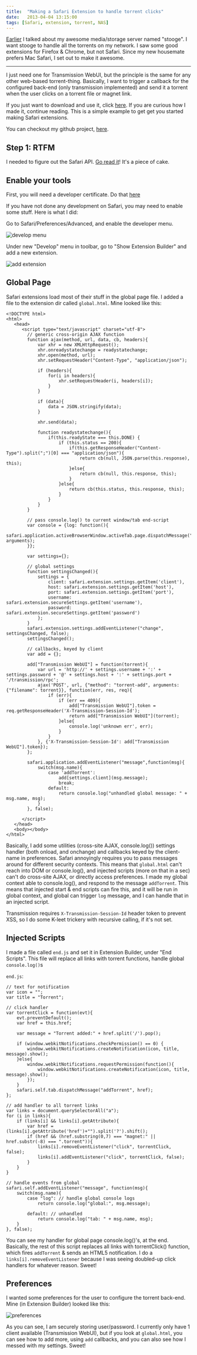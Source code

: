 ```yaml
---
title:  "Making a Safari Extension to handle torrent clicks"
date:   2013-04-04 13:15:00
tags: [Safari, extension, torrent, NAS]
---
```


[Earlier](/articles/nas/) I talked about my awesome media/storage server named "stooge".  I want stooge to handle all the torrents on my network. I saw some good extensions for Firefox & Chrome, but not Safari. Since my new housemate prefers Mac Safari, I set out to make it awesome.

---

I just need one for Transmission WebUI, but the principle is the same for any other web-based torrent-thing.  Basically, I want to trigger a callback for the configured back-end (only transmission implemented) and send it a torrent when the user clicks on a torrent file or magnet link.

If you just want to download and use it, click [here](TorrentAdder.safariextz).  If you are curious how I made it, continue reading. This is a simple example to get get you started making Safari extensions.

You can checkout my github project, [here](https://github.com/konsumer/torrentadder).

## Step 1: RTFM

I needed to figure out the Safari API.  [Go read it](http://developer.apple.com/library/safari/#documentation/Tools/Conceptual/SafariExtensionGuide/Introduction/Introduction.html)!  It's a piece of cake.

## Enable your tools

First, you will need a developer certificate. Do that [here](https://developer.apple.com/support/mac/developer-certificates.html)

If you have not done any development on Safari, you may need to enable some stuff.  Here is what I did:

Go to Safari/Preferences/Advanced, and enable the developer menu.

![develop menu](safari1.png)

Under new "Develop" menu in toolbar, go to "Show Extension Builder" and add a new extension.

![add extension](safari2.png)


## Global Page

Safari extensions load most of their stuff in the global page file.  I added a file to the extension dir called `global.html`. Mine looked like this:

	<!DOCTYPE html>
	<html>
	   <head>
	      <script type="text/javascript" charset="utf-8">
	        // generic cross-origin AJAX function
	        function ajax(method, url, data, cb, headers){
	            var xhr = new XMLHttpRequest();
	            xhr.onreadystatechange = readystatechange;
	            xhr.open(method, url);
	            xhr.setRequestHeader("Content-Type", "application/json");
	            
	            if (headers){
	                for(i in headers){
	                    xhr.setRequestHeader(i, headers[i]);
	                }
	            }

	            if (data){
	                data = JSON.stringify(data);
	            }

	            xhr.send(data);
	            
	            function readystatechange(){
	                if(this.readyState === this.DONE) {
	                    if (this.status == 200){
	                        if(this.getResponseHeader("Content-Type").split(";")[0] === "application/json"){
	                            return cb(null, JSON.parse(this.response), this);
	                        }else{
	                            return cb(null, this.response, this);
	                        }
	                    }else{
	                        return cb(this.status, this.response, this);
	                    }
	                }
	            }
	        }

	        // pass console.log() to current window/tab end-script
	        var console = {log: function(){
	            safari.application.activeBrowserWindow.activeTab.page.dispatchMessage("log", arguments);
	        }};

	        var settings={};

	        // global settings
	        function settingsChanged(){
	            settings = {
	                client: safari.extension.settings.getItem('client'),
	                host: safari.extension.settings.getItem('host'),
	                port: safari.extension.settings.getItem('port'),
	                username: safari.extension.secureSettings.getItem('username'),
	                password: safari.extension.secureSettings.getItem('password')
	            };
	        }
	        safari.extension.settings.addEventListener("change", settingsChanged, false);
	        settingsChanged();

	        // callbacks, keyed by client
	        var add = {};

	        add["Transmission WebUI"] = function(torrent){
	            var url = 'http://' + settings.username + ':' + settings.password + '@' + settings.host + ':' + settings.port + '/transmission/rpc';
	            ajax('POST', url, {"method": "torrent-add", arguments:{"filename": torrent}}, function(err, res, req){
	                if (err){
	                    if (err == 409){
	                        add["Transmission WebUI"].token = req.getResponseHeader('X-Transmission-Session-Id');
	                        return add["Transmission WebUI"](torrent);
	                    }else{
	                        console.log('unknown err', err);
	                    }
	                }
	            }, {'X-Transmission-Session-Id': add["Transmission WebUI"].token});
	        };

	        safari.application.addEventListener("message",function(msg){
	            switch(msg.name){
	                case 'addTorrent':
	                    add[settings.client](msg.message);
	                    break;
	                default:
	                    return console.log("unhandled global message: " + msg.name, msg);
	            }
	        }, false);

	      </script>
	   </head>
	   <body></body>
	</html>

Basically, I add some utilities (cross-site AJAX, console.log()) settings handler (both onload, and onchange) and callbacks keyed by the client-name in preferences. Safari annoyingly requires you to pass messages around for different security contexts.  This means that `global.html` can't reach into DOM or console.log(), and injected scripts (more on that in a sec) can't do cross-site AJAX, or directly access preferences. I made my global context able to console.log(), and respond to the message `addTorrent`.  This means that injected start & end scripts can fire this, and it will be run in global context, and global can trigger `log` message, and I can handle that in an injected script.

Transmission requires `X-Transmission-Session-Id` header token to prevent XSS, so I do some K-leet trickery with recursive calling, if it's not set.

## Injected Scripts

I made a file called `end.js` and set it in Extension Builder, under "End Scripts". This file will replace all links with torrent functions, handle global `console.log()`s

`end.js`:

	// text for notification
	var icon = "";
	var title = "Torrent";

	// click handler
	var torrentClick = function(evt){
	    evt.preventDefault();
	    var href = this.href;

	    var message = "Torrent added:" + href.split('/').pop();

	    if (window.webkitNotifications.checkPermission() == 0) {
	        window.webkitNotifications.createNotification(icon, title, message).show();
	    }else{
	        window.webkitNotifications.requestPermission(function(){
	            window.webkitNotifications.createNotification(icon, title, message).show();
	        });
	    }
	    safari.self.tab.dispatchMessage("addTorrent", href);
	};

	// add handler to all torrent links
	var links = document.querySelectorAll("a");
	for (i in links){
	    if (links[i] && links[i].getAttribute){
	        var href = (links[i].getAttribute('href')+"").split('?').shift();
	        if (href && (href.substring(0,7) === "magnet:" || href.substr(-8) === ".torrent")){
	            links[i].removeEventListener("click", torrentClick, false);
	            links[i].addEventListener("click", torrentClick, false);
	        }
	    }
	}

	// handle events from global
	safari.self.addEventListener("message", function(msg){
	    switch(msg.name){
	        case "log": // handle global console logs
	            return console.log("global:", msg.message);
	        
	        default: // unhandled
	            return console.log("tab: " + msg.name, msg);
	    }
	}, false);


You can see my handler for global page console.log()'s, at the end. Basically, the rest of this script replaces all links with torrentClick() function, which fires `addTorrent` & sends an HTML5 notification. I do a `links[i].removeEventListener` because I was seeing doubled-up click handlers for whatever reason. Sweet!


## Preferences

I wanted some preferences for the user to configure the torrent back-end. Mine (in Extension Builder) looked like this:

![preferences](safari3.png)

As you can see, I am securely storing user/password. I currently only have 1 client available (Transmission WebUI), but if you look at `global.html`, you can see how to add more, using `add` callbacks, and you can also see how I messed with my settings. Sweet!

